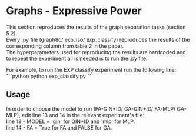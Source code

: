 # Graphs - Expressive Power
This section reproduces the results of the graph separation tasks (section 5.2).  
Every .py file (graph8c/ exp_iso/ exp_classify) reproduces the results of the corresponding column from table 2 in the paper.  
The hyperparameters used for reproducing the results are hardcoded and to repeat the experiment all is needed is to run the .py file.  

For example, to run the EXP classify experiment run the following line:  
׳׳׳python
python exp_classify.py
׳׳׳

## Usage
In order to choose the model to run (FA-GIN+ID/ GA-GIN+ID/ FA-MLP/ GA-MLP), edit line 13 and 14 in the relevant experiment's file:  
line 13 - MODEL = 'gin' for GIN+ID and 'mlp' for MLP.  
line 14 - FA = True for FA and FALSE for GA.

